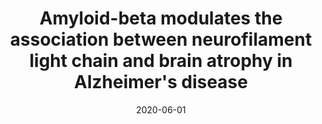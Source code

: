 ---
title: "Amyloid-beta modulates the association between neurofilament light chain and brain atrophy in Alzheimer&apos;s disease"
collection: publications
permalink: /publication/2020-06-01-Amyloid-beta-modulates-the-association-between-neurofilament-light-chain-and-brain-atrophy-in-Alzheimers-disease
date: 2020-06-01
venue: 'Molecular psychiatry'
paperurl: 'http://dx.doi.org/10.1038/s41380-020-0818-1'
citation: 'Kang, Min Su, Aliaga, Arturo Aliaga, Shin, Monica, Mathotaarachchi, Sulantha, Benedet, Andrea L, Pascoal, Tharick A, Therriault, Joseph, Chamoun, Mira, Savard, Melissa, <b>Devenyi, Gabriel A</b>, Mathieu, Axel, Chakravarty, M Mallar, Sandelius, Åsa, Blennow, Kaj, Zetterberg, Henrik, Soucy, Jean-Paul, Cuello, A Claudio, Massarweh, Gassan, Gauthier, Serge, Rosa-Neto, Pedro, {Alzheimer&apos;s Disease Neuroimaging Initiative}, &quot;<i>Amyloid-beta modulates the association between neurofilament light chain and brain atrophy in Alzheimer&amp;apos;s disease</i>.&quot; Molecular psychiatry, 2020.'
---